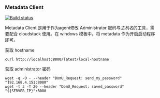 ### Metadata Client

[![Build status](https://ci.appveyor.com/api/projects/status/60mrqfrsuepwmmf3?svg=true)](https://ci.appveyor.com/project/Jamlee/metadata)

Metadata Client 是用于作为agent修改 Administrator 密码与*主机名*的工具，需要配合 cloudstack 使用。在 windows 模板中，将 metadata 作为开启启动程序即可。


获取 hostname

````
curl http://localhost:8000/latest/local-hostname
````


获取 administrator 密码

````
wget -q -O - --header "DomU_Request: send_my_password" "192.168.4.151:8080"
wget -t 3 -T 20 --header "DomU_Request: saved_password" "${SERVER_IP}":8080
````

